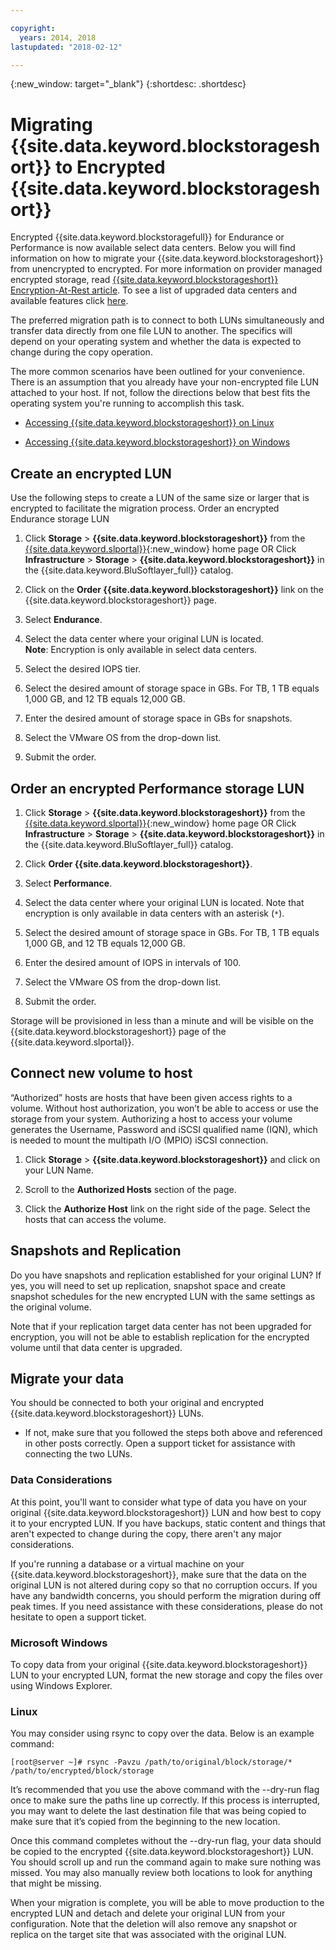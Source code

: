 ```yaml
---

copyright:
  years: 2014, 2018
lastupdated: "2018-02-12"

---
```

{:new_window: target="_blank"}
{:shortdesc: .shortdesc}

# Migrating {{site.data.keyword.blockstorageshort}} to Encrypted {{site.data.keyword.blockstorageshort}}

Encrypted {{site.data.keyword.blockstoragefull}} for Endurance or Performance is now available select data centers. Below you will find information on how to migrate your {{site.data.keyword.blockstorageshort}} from unencrypted to encrypted. For more information on provider managed encrypted storage, read [{{site.data.keyword.blockstorageshort}} Encryption-At-Rest article](block-file-storage-encryption-rest.html). To see a list of upgraded data centers and available features click [here](new-ibm-block-and-file-storage-location-and-features.html).

The preferred migration path is to connect to both LUNs simultaneously and transfer data directly from one file LUN to another. The specifics will depend on your operating system  and whether the data is expected to change during the copy operation.

The more common scenarios have been outlined for your convenience. There is an assumption that you already have your non-encrypted file LUN attached to your host. If not, follow the directions below that best fits the operating system you're running to accomplish this task.

- [Accessing {{site.data.keyword.blockstorageshort}} on Linux](accessing_block_storage_linux.html)

- [Accessing {{site.data.keyword.blockstorageshort}} on Windows](accessing-block-storage-windows.html)

 
## Create an encrypted LUN

Use the following steps to create a LUN of the same size or larger that is encrypted to facilitate the migration process. 
Order an encrypted Endurance storage LUN

1. Click **Storage** > **{{site.data.keyword.blockstorageshort}}** from the [{{site.data.keyword.slportal}}](https://control.softlayer.com/){:new_window} home page OR Click **Infrastructure** > **Storage** > **{{site.data.keyword.blockstorageshort}}** in the {{site.data.keyword.BluSoftlayer_full}} catalog.

2. Click on the **Order {{site.data.keyword.blockstorageshort}}** link on the {{site.data.keyword.blockstorageshort}} page.

3. Select **Endurance**.

4. Select the data center where your original LUN is located. <br/> **Note**: Encryption is only available in select data centers.

5. Select the desired IOPS tier.

6. Select the desired amount of storage space in GBs. For TB, 1 TB equals 1,000 GB, and 12 TB equals 12,000 GB.

7. Enter the desired amount of storage space in GBs for snapshots.

8. Select the VMware OS from the drop-down list.

9. Submit the order.

## Order an encrypted Performance storage LUN

1. Click **Storage** > **{{site.data.keyword.blockstorageshort}}** from the [{{site.data.keyword.slportal}}](https://control.softlayer.com/){:new_window} home page OR Click **Infrastructure** > **Storage** > **{{site.data.keyword.blockstorageshort}}** in the {{site.data.keyword.BluSoftlayer_full}} catalog.

2. Click **Order {{site.data.keyword.blockstorageshort}}**.

3. Select **Performance**.

4. Select the data center where your original LUN is located. Note that encryption is only available in data centers with an asterisk (`*`).

5. Select the desired amount of storage space in GBs. For TB, 1 TB equals 1,000 GB, and 12 TB equals 12,000 GB.

6. Enter the desired amount of IOPS in intervals of 100.

7. Select the VMware OS from the drop-down list.

8. Submit the order.

Storage will be provisioned in less than a minute and will be visible on the {{site.data.keyword.blockstorageshort}} page of the {{site.data.keyword.slportal}}.

 
## Connect new volume to host

“Authorized” hosts are hosts that have been given access rights to a volume. Without host authorization, you won’t be able to access or use the storage from your system. Authorizing a host to access your volume generates the Username, Password and iSCSI qualified name (IQN), which is needed to mount the multipath I/O (MPIO) iSCSI connection.

1. Click **Storage**  > **{{site.data.keyword.blockstorageshort}}** and click on your LUN Name.

2. Scroll to the **Authorized Hosts** section of the page.

3. Click the **Authorize Host** link on the right side of the page. Select the hosts that can access the volume.

 
## Snapshots and Replication

Do you have snapshots and replication established for your original LUN? If yes, you will need to set up replication, snapshot space and create snapshot schedules for the new encrypted LUN with the same settings as the original volume. 

Note that if your replication target data center has not been upgraded for encryption, you will not be able to establish replication for the encrypted volume until that data center is upgraded.

 
## Migrate your data

You should be connected to both your original and encrypted {{site.data.keyword.blockstorageshort}} LUNs. 
- If not, make sure that you followed the steps both above and referenced in other posts correctly. Open a support ticket for assistance with connecting the two LUNs.

### Data Considerations

At this point, you'll want to consider what type of data you have on your original {{site.data.keyword.blockstorageshort}} LUN and how best to copy it to your encrypted LUN. If you have backups, static content and things that aren't expected to change during the copy, there aren't any major considerations.

If you're running a database or a virtual machine on your {{site.data.keyword.blockstorageshort}}, make sure that the data on the original LUN is not altered during copy so that no corruption occurs. If you have any bandwidth concerns, you should perform the migration during off peak times. If you need assistance with these considerations, please do not hesitate to open a support ticket.
 
### Microsoft Windows

To copy data from your original {{site.data.keyword.blockstorageshort}} LUN to your encrypted LUN, format the new storage and copy the files over using Windows Explorer.

 
### Linux

You may consider using rsync to copy over the data. Below is an example command:

``[root@server ~]# rsync -Pavzu /path/to/original/block/storage/* /path/to/encrypted/block/storage
``

It’s recommended that you use the above command with the --dry-run flag once to make sure the paths line up correctly. If this process is interrupted, you may want to delete the last destination file that was being copied to make sure that it’s copied from the beginning to the new location.

Once this command completes without the --dry-run flag, your data should be copied to the encrypted {{site.data.keyword.blockstorageshort}} LUN. You should scroll up and run the command again to make sure nothing was missed. You may also manually review both locations to look for anything that might be missing.

When your migration is complete, you will be able to move production to the encrypted LUN and detach and delete your original LUN from your configuration. Note that the deletion will also remove any snapshot or replica on the target site that was associated with the original LUN.
